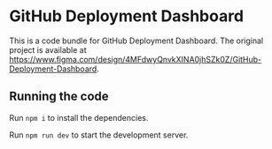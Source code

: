 
  # GitHub Deployment Dashboard

  This is a code bundle for GitHub Deployment Dashboard. The original project is available at https://www.figma.com/design/4MFdwyQnvkXINA0jhSZk0Z/GitHub-Deployment-Dashboard.

  ## Running the code

  Run `npm i` to install the dependencies.

  Run `npm run dev` to start the development server.
  